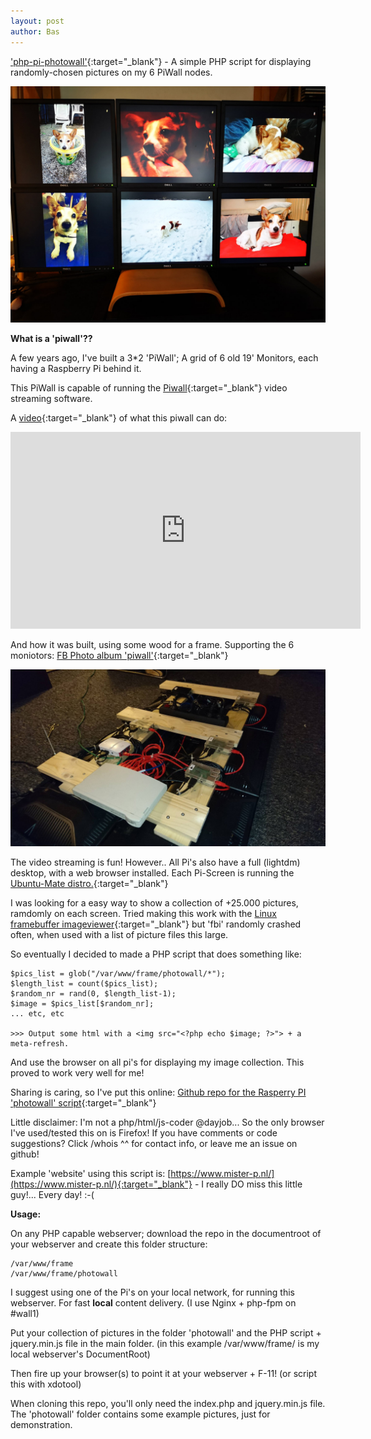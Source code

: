 ```yaml
---
layout: post
author: Bas
---
```

['php-pi-photowall'](https://github.com/basdds/php-pi-photowall){:target="_blank"} - A simple PHP script for displaying randomly-chosen pictures on my 6 PiWall nodes. 

![image](/assets/images/piwall.jpg)

**What is a 'piwall'??** 

A few years ago, I've built a 3*2 'PiWall'; A grid of 6 old 19' Monitors, each having a Raspberry Pi behind it. 

This PiWall is capable of running the [Piwall](http://www.piwall.co.uk/){:target="_blank"} video streaming software. 

A [video](https://www.youtube.com/watch?v=Kru--U1kRy8){:target="_blank"} of what this piwall can do:  

<iframe width="560" height="315" src="https://www.youtube-nocookie.com/embed/Kru--U1kRy8" frameborder="0" allow="accelerometer; autoplay; encrypted-media; gyroscope; picture-in-picture" allowfullscreen></iframe><br/>

And how it was built, using some wood for a frame. Supporting the 6 moniotors: [FB Photo album 'piwall'](https://www.facebook.com/bas.dds.nl/media_set?set=a.1429959373697741.1073741893.100000510777171&type=1&l=a61e0e0002){:target="_blank"}

![image](/assets/images/piwall2.jpg)

The video streaming is fun! However.. All Pi's also have a full (lightdm) desktop, with a web browser installed. Each Pi-Screen is running the [Ubuntu-Mate distro.](https://ubuntu-mate.org/raspberry-pi/){:target="_blank"}

I was looking for a easy way to show a collection of +25.000 pictures, ramdomly on each screen. Tried making this work with the [Linux framebuffer imageviewer](https://manpages.ubuntu.com/manpages/bionic/man1/fbi.1.html){:target="_blank"} but 'fbi' randomly crashed often, when used with a list of picture files this large.  

So eventually I decided to made a PHP script that does something like: 

```
$pics_list = glob("/var/www/frame/photowall/*");
$length_list = count($pics_list);
$random_nr = rand(0, $length_list-1);
$image = $pics_list[$random_nr];
... etc, etc 

>>> Output some html with a <img src="<?php echo $image; ?>"> + a meta-refresh.
``` 

And use the browser on all pi's for displaying my image collection. This proved to work very well for me!

Sharing is caring, so I've put this online: [Github repo for the Rasperry PI 'photowall' script](https://github.com/basdds/php-pi-photowall){:target="_blank"}

Little disclaimer: I'm not a php/html/js-coder @dayjob... So the only browser I've used/tested this on is Firefox! If you have comments or code suggestions? Click /whois ^^ for contact info, or leave me an issue on github!

Example 'website' using this script is: [https://www.mister-p.nl/](https://www.mister-p.nl/){:target="_blank"} - I really DO miss this little guy!... Every day! :-(  

**Usage:**

On any PHP capable webserver; download the repo in the documentroot of your webserver and create this folder structure:

```
/var/www/frame
/var/www/frame/photowall
```

I suggest using one of the Pi's on your local network, for running this webserver. For fast **local** content delivery. (I use Nginx + php-fpm on #wall1) 

Put your collection of pictures in the folder 'photowall' and the PHP script + jquery.min.js file in the main folder. (in this example /var/www/frame/ is my local webserver's DocumentRoot)

Then fire up your browser(s) to point it at your webserver + F-11! (or script this with xdotool) 

When cloning this repo, you'll only need the index.php and jquery.min.js file. The 'photowall' folder contains some example pictures, just for demonstration. 

